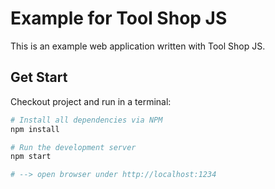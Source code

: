 # Example for Tool Shop JS
This is an example web application written with Tool Shop JS.

## Get Start
Checkout project and run in a terminal:
```bash
# Install all dependencies via NPM
npm install

# Run the development server
npm start

# --> open browser under http://localhost:1234
```